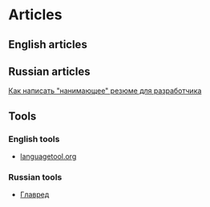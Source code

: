 # Articles

## English articles

## Russian articles

[Как написать "нанимающее" резюме для разработчика](2021/01-how-to-write-cv/article.md)


## Tools

### English tools

- [languagetool.org](https://languagetool.org/)


### Russian tools

- [Главред](https://glvrd.ru/)
